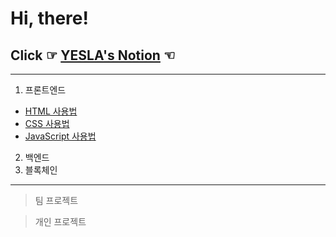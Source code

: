 # Hi, there! 


## Click ☞ __[YESLA's Notion](https://yesla.notion.site/YESLA-8973480702d14d0fa9cd2c5a3cc68a03)__ ☜


***


1. 프론트엔드
* [HTML 사용법](https://yesla.notion.site/HTML-Wiki-87c3d69aa99a437492491596a3696ca4) 
* [CSS 사용법](https://yesla.notion.site/CSS-Wiki-07c3ef1697194a22857601dfb1dad3f0)
* [JavaScript 사용법](https://yesla.notion.site/JavaScript-Wiki-699aa0012e70492cbaaa9224ee1a62e2)
2. 백엔드
3. 블록체인


***


> 팀 프로젝트


> 개인 프로젝트
